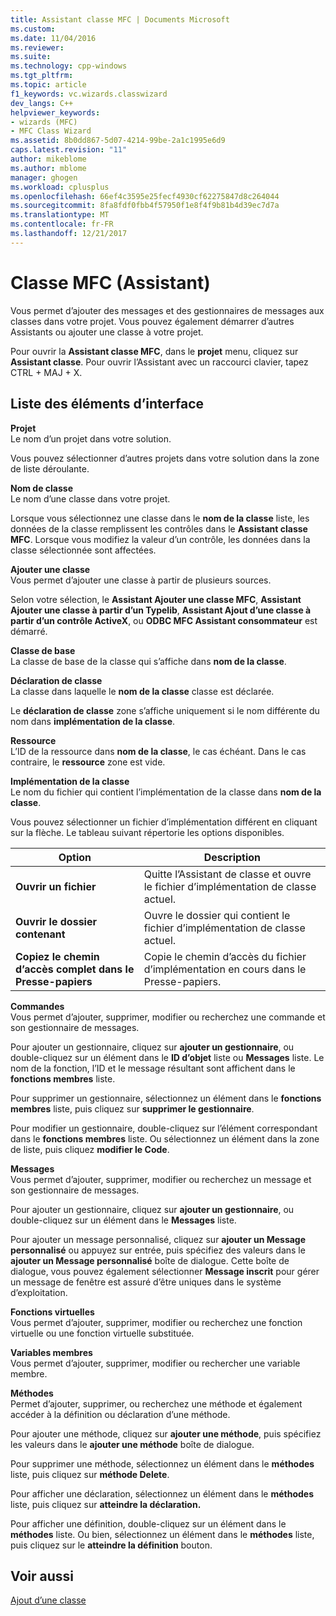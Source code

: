 ```yaml
---
title: Assistant classe MFC | Documents Microsoft
ms.custom: 
ms.date: 11/04/2016
ms.reviewer: 
ms.suite: 
ms.technology: cpp-windows
ms.tgt_pltfrm: 
ms.topic: article
f1_keywords: vc.wizards.classwizard
dev_langs: C++
helpviewer_keywords:
- wizards (MFC)
- MFC Class Wizard
ms.assetid: 8b0dd867-5d07-4214-99be-2a1c1995e6d9
caps.latest.revision: "11"
author: mikeblome
ms.author: mblome
manager: ghogen
ms.workload: cplusplus
ms.openlocfilehash: 66ef4c3595e25fecf4930cf62275847d8c264044
ms.sourcegitcommit: 8fa8fdf0fbb4f57950f1e8f4f9b81b4d39ec7d7a
ms.translationtype: MT
ms.contentlocale: fr-FR
ms.lasthandoff: 12/21/2017
---
```

# <a name="mfc-class-wizard"></a>Classe MFC (Assistant)
Vous permet d’ajouter des messages et des gestionnaires de messages aux classes dans votre projet. Vous pouvez également démarrer d’autres Assistants ou ajouter une classe à votre projet.  
  
 Pour ouvrir la **Assistant classe MFC**, dans le **projet** menu, cliquez sur **Assistant classe**. Pour ouvrir l’Assistant avec un raccourci clavier, tapez CTRL + MAJ + X.  
  
## <a name="uielement-list"></a>Liste des éléments d’interface  
 **Projet**  
 Le nom d’un projet dans votre solution.  
  
 Vous pouvez sélectionner d’autres projets dans votre solution dans la zone de liste déroulante.  
  
 **Nom de classe**  
 Le nom d’une classe dans votre projet.  
  
 Lorsque vous sélectionnez une classe dans le **nom de la classe** liste, les données de la classe remplissent les contrôles dans le **Assistant classe MFC**. Lorsque vous modifiez la valeur d’un contrôle, les données dans la classe sélectionnée sont affectées.  
  
 **Ajouter une classe**  
 Vous permet d’ajouter une classe à partir de plusieurs sources.  
  
 Selon votre sélection, le **Assistant Ajouter une classe MFC**, **Assistant Ajouter une classe à partir d’un Typelib**, **Assistant Ajout d’une classe à partir d’un contrôle ActiveX**, ou **ODBC MFC Assistant consommateur** est démarré.  
  
 **Classe de base**  
 La classe de base de la classe qui s’affiche dans **nom de la classe**.  
  
 **Déclaration de classe**  
 La classe dans laquelle le **nom de la classe** classe est déclarée.  
  
 Le **déclaration de classe** zone s’affiche uniquement si le nom différente du nom dans **implémentation de la classe**.  
  
 **Ressource**  
 L’ID de la ressource dans **nom de la classe**, le cas échéant. Dans le cas contraire, le **ressource** zone est vide.  
  
 **Implémentation de la classe**  
 Le nom du fichier qui contient l’implémentation de la classe dans **nom de la classe**.  
  
 Vous pouvez sélectionner un fichier d’implémentation différent en cliquant sur la flèche. Le tableau suivant répertorie les options disponibles.  
  
|Option|Description|  
|------------|-----------------|  
|**Ouvrir un fichier**|Quitte l’Assistant de classe et ouvre le fichier d’implémentation de classe actuel.|  
|**Ouvrir le dossier contenant**|Ouvre le dossier qui contient le fichier d’implémentation de classe actuel.|  
|**Copiez le chemin d’accès complet dans le Presse-papiers**|Copie le chemin d’accès du fichier d’implémentation en cours dans le Presse-papiers.|  
  
 **Commandes**  
 Vous permet d’ajouter, supprimer, modifier ou recherchez une commande et son gestionnaire de messages.  
  
 Pour ajouter un gestionnaire, cliquez sur **ajouter un gestionnaire**, ou double-cliquez sur un élément dans le **ID d’objet** liste ou **Messages** liste. Le nom de la fonction, l’ID et le message résultant sont affichent dans le **fonctions membres** liste.  
  
 Pour supprimer un gestionnaire, sélectionnez un élément dans le **fonctions membres** liste, puis cliquez sur **supprimer le gestionnaire**.  
  
 Pour modifier un gestionnaire, double-cliquez sur l’élément correspondant dans le **fonctions membres** liste. Ou sélectionnez un élément dans la zone de liste, puis cliquez **modifier le Code**.  
  
 **Messages**  
 Vous permet d’ajouter, supprimer, modifier ou recherchez un message et son gestionnaire de messages.  
  
 Pour ajouter un gestionnaire, cliquez sur **ajouter un gestionnaire**, ou double-cliquez sur un élément dans le **Messages** liste.  
  
 Pour ajouter un message personnalisé, cliquez sur **ajouter un Message personnalisé** ou appuyez sur entrée, puis spécifiez des valeurs dans le **ajouter un Message personnalisé** boîte de dialogue. Cette boîte de dialogue, vous pouvez également sélectionner **Message inscrit** pour gérer un message de fenêtre est assuré d’être uniques dans le système d’exploitation.  
  
 **Fonctions virtuelles**  
 Vous permet d’ajouter, supprimer, modifier ou recherchez une fonction virtuelle ou une fonction virtuelle substituée.  
  
 **Variables membres**  
 Vous permet d’ajouter, supprimer, modifier ou rechercher une variable membre.  
  
 **Méthodes**  
 Permet d’ajouter, supprimer, ou recherchez une méthode et également accéder à la définition ou déclaration d’une méthode.  
  
 Pour ajouter une méthode, cliquez sur **ajouter une méthode**, puis spécifiez les valeurs dans le **ajouter une méthode** boîte de dialogue.  
  
 Pour supprimer une méthode, sélectionnez un élément dans le **méthodes** liste, puis cliquez sur **méthode Delete**.  
  
 Pour afficher une déclaration, sélectionnez un élément dans le **méthodes** liste, puis cliquez sur **atteindre la déclaration.**  
  
 Pour afficher une définition, double-cliquez sur un élément dans le **méthodes** liste. Ou bien, sélectionnez un élément dans le **méthodes** liste, puis cliquez sur le **atteindre la définition** bouton.  
  
## <a name="see-also"></a>Voir aussi  
 [Ajout d’une classe](../../ide/adding-a-class-visual-cpp.md)
